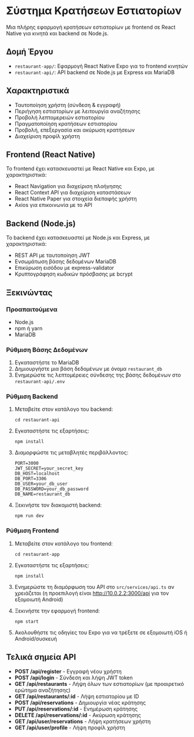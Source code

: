 # Σύστημα Κρατήσεων Εστιατορίων

Μια πλήρης εφαρμογή κρατήσεων εστιατορίων με frontend σε React Native για κινητά και backend σε Node.js.

## Δομή Έργου

- `restaurant-app/`: Εφαρμογή React Native Expo για το frontend κινητών
- `restaurant-api/`: API backend σε Node.js με Express και MariaDB

## Χαρακτηριστικά

- Ταυτοποίηση χρήστη (σύνδεση & εγγραφή)
- Περιήγηση εστιατορίων με λειτουργία αναζήτησης
- Προβολή λεπτομερειών εστιατορίου
- Πραγματοποίηση κρατήσεων εστιατορίου
- Προβολή, επεξεργασία και ακύρωση κρατήσεων
- Διαχείριση προφίλ χρήστη

## Frontend (React Native)

Το frontend έχει κατασκευαστεί με React Native και Expo, με χαρακτηριστικά:

- React Navigation για διαχείριση πλοήγησης
- React Context API για διαχείριση καταστάσεων
- React Native Paper για στοιχεία διεπαφής χρήστη
- Axios για επικοινωνία με το API

## Backend (Node.js)

Το backend έχει κατασκευαστεί με Node.js και Express, με χαρακτηριστικά:

- REST API με ταυτοποίηση JWT
- Ενσωμάτωση βάσης δεδομένων MariaDB
- Επικύρωση εισόδου με express-validator
- Κρυπτογράφηση κωδικών πρόσβασης με bcrypt

## Ξεκινώντας

### Προαπαιτούμενα

- Node.js
- npm ή yarn
- MariaDB

### Ρύθμιση Βάσης Δεδομένων

1. Εγκαταστήστε το MariaDB
2. Δημιουργήστε μια βάση δεδομένων με όνομα `restaurant_db`
3. Ενημερώστε τις λεπτομέρειες σύνδεσης της βάσης δεδομένων στο `restaurant-api/.env`

### Ρύθμιση Backend

1. Μεταβείτε στον κατάλογο του backend:
   ```
   cd restaurant-api
   ```

2. Εγκαταστήστε τις εξαρτήσεις:
   ```
   npm install
   ```

3. Διαμορφώστε τις μεταβλητές περιβάλλοντος:
   ```
   PORT=3000
   JWT_SECRET=your_secret_key
   DB_HOST=localhost
   DB_PORT=3306
   DB_USER=your_db_user
   DB_PASSWORD=your_db_password
   DB_NAME=restaurant_db
   ```

4. Ξεκινήστε τον διακομιστή backend:
   ```
   npm run dev
   ```

### Ρύθμιση Frontend

1. Μεταβείτε στον κατάλογο του frontend:
   ```
   cd restaurant-app
   ```

2. Εγκαταστήστε τις εξαρτήσεις:
   ```
   npm install
   ```

3. Ενημερώστε τη διαμόρφωση του API στο `src/services/api.ts` αν χρειάζεται (η προεπιλογή είναι http://10.0.2.2:3000/api για τον εξομοιωτή Android)

4. Ξεκινήστε την εφαρμογή frontend:
   ```
   npm start
   ```

5. Ακολουθήστε τις οδηγίες του Expo για να τρέξετε σε εξομοιωτή iOS ή Android/συσκευή

## Τελικά σημεία API

- **POST /api/register** - Εγγραφή νέου χρήστη
- **POST /api/login** - Σύνδεση και λήψη JWT token
- **GET /api/restaurants** - Λήψη όλων των εστιατορίων (με προαιρετικό ερώτημα αναζήτησης)
- **GET /api/restaurants/:id** - Λήψη εστιατορίου με ID
- **POST /api/reservations** - Δημιουργία νέας κράτησης
- **PUT /api/reservations/:id** - Ενημέρωση κράτησης
- **DELETE /api/reservations/:id** - Ακύρωση κράτησης
- **GET /api/user/reservations** - Λήψη κρατήσεων χρήστη
- **GET /api/user/profile** - Λήψη προφίλ χρήστη
